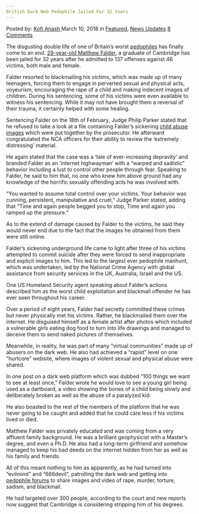 ```yaml
---
British Dark Web Pedophile Jailed For 32 Years
---
```

<article class="post-listing post-24999 post type-post status-publish format-standard has-post-thumbnail hentry 
 tag-4680 tag-british tag-dark tag-jailed tag-pedophile tag-web tag-years">
<div class="post-inner">
<span>Posted by: <a href="https://www.deepdotweb.com/author/kofi/" title="">Kofi Anash </a></span>
<span>March 10, 2018</span>
<span>in <a href="https://www.deepdotweb.com/category/deepdot-news/" rel="category tag">Featured</a>, <a href="https://www.deepdotweb.com/category/news-updates/" rel="category tag">News Updates</a></span>
<span><a href="https://www.deepdotweb.com/2018/03/10/british-dark-web-pedophile-jailed-32-years/#comments">8 Comments</a></span>


<p>The disgusting double life of one of Britain’s worst <a href="https://www.deepdotweb.com/2018/02/14/pedophile-headed-prison-eight-years-rat-abuse-case/">pedophiles</a> has finally come to an end. <a href="https://www.theguardian.com/technology/2018/feb/19/dark-web-paedophile-matthew-falder-jailed-for-32-years">29-year-old Matthew Falder</a>, a graduate of Cambridge has been jailed for 32 years after he admitted to 137 offenses against 46 victims, both male and female.</p>
<p>Falder resorted to blackmailing his victims, which was made up of many teenagers, forcing them to engage in perverted sexual and physical acts, voyeurism, encouraging the rape of a child and making indecent images of children. During his sentencing, some of his victims were even available to witness his sentencing. While it may not have brought them a reversal of their trauma, it certainly helped with some healing.</p>
<p>Sentencing Falder on the 18th of February, Judge Philip Parker stated that he refused to take a look at a file containing Falder’s sickening <a href="https://www.deepdotweb.com/2017/10/25/birmingham-man-guilty-137-online-sexual-exploitation-charges/">child abuse images</a> which were put together by the prosecutor. He afterward congratulated the NCA officers for their ability to review the ‘extremely distressing’ material.</p>
<p>He again stated that the case was a ‘tale of ever-increasing depravity’ and branded Falder as an ‘internet highwayman’ with a “warped and sadistic” behavior including a lust to control other people through fear. Speaking to Falder, he said to him that, no one who knew him above ground had any knowledge of the horrific sexually offending acts he was involved with.</p>
<p>“You wanted to assume total control over your victims. Your behavior was cunning, persistent, manipulative and cruel,” Judge Parker stated, adding that “Time and again people begged you to stop, Time and again you ramped up the pressure.”</p>
<p>As to the extend of damage caused by Falder to the victims, he said they would never end due to the fact that the images he obtained from them were still online.</p>
<p>Falder’s sickening underground life came to light after three of his victims attempted to commit suicide after they were forced to send inappropriate and explicit images to him. This led to the largest ever pedophile manhunt, which was undertaken, led by the National Crime Agency with global assistance from security services in the UK, Australia, Israel and the US.</p>
<p>One US Homeland Security agent speaking about Falder’s actions described him as the worst child exploitation and blackmail offender he has ever seen throughout his career.</p>
<p>Over a period of eight years, Falder had secretly committed these crimes but never physically met his victims. Rather, he blackmailed them over the internet. He disguised himself as a female artist after photos which included a vulnerable girls eating dog food to turn into life drawings and managed to deceive them to send naked pictures of themselves.</p>
<p>Meanwhile, in reality, he was part of many “virtual communities” made up of abusers on the dark web. He also had achieved a “rapist” level on one “hurtcore” website, where images of violent sexual and physical abuse were shared.</p>
<p>In one post on a dark web platform which was dubbed “100 things we want to see at least once,” Falder wrote he would love to see a young girl being used as a dartboard, a video showing the bones of a child being slowly and deliberately broken as well as the abuse of a paralyzed kid.</p>
<p>He also boasted to the rest of the members of the platform that he was never going to be caught and added that he could care less if his victims lived or died.</p>
<p>Matthew Falder was privately educated and was coming from a very affluent family background. He was a brilliant geophysicist with a Master’s degree, and even a Ph.D. He also had a long-term girlfriend and somehow managed to keep his bad deeds on the internet hidden from her as well as his family and friends.</p>
<p><a id="post-24999-_gjdgxs"></a> All of this meant nothing to him as apparently, as he had turned into “evilmind” and “666devil”, patrolling the dark web and getting into <a href="https://www.deepdotweb.com/2017/08/14/man-jailed-using-russian-darknet-pedophile-site/">pedophile forums</a> to share images and video of rape, murder, torture, sadism, and blackmail.</p>
<p>He had targeted over 300 people, according to the court and new reports now suggest that Cambridge is considering stripping him of his degrees.</p>
</div>
<span style="display:none"><a href="https://www.deepdotweb.com/tag/32/" rel="tag">32</a> <a href="https://www.deepdotweb.com/tag/british/" rel="tag">british</a> <a href="https://www.deepdotweb.com/tag/dark/" rel="tag">dark</a> <a href="https://www.deepdotweb.com/tag/jailed/" rel="tag">jailed</a> <a href="https://www.deepdotweb.com/tag/pedophile/" rel="tag">pedophile</a> <a href="https://www.deepdotweb.com/tag/web/" rel="tag">web</a> <a href="https://www.deepdotweb.com/tag/years/" rel="tag">years</a></span> <span style="display:none" class="updated">2018-03-10<a href="https://www.deepdotweb.com/author/kofi/" title="Posts by Kofi Anash" rel="author">Kofi Anash</a></strong></div>
</div>
</article>

